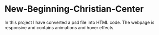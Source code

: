 # New-Beginning-Christian-Center
In this project I have converted a psd file into HTML code. 
The webpage is responsive and contains animations and hover effects.
